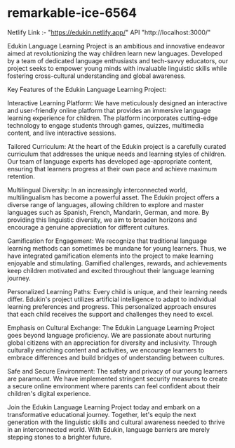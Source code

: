 # remarkable-ice-6564
 Netlify Link :- "https://edukin.netlify.app/"
API   "http://localhost:3000/"

Edukin Language Learning Project is an ambitious and innovative endeavor aimed at revolutionizing the way children learn new languages. Developed by a team of dedicated language enthusiasts and tech-savvy educators, our project seeks to empower young minds with invaluable linguistic skills while fostering cross-cultural understanding and global awareness.

Key Features of the Edukin Language Learning Project:

Interactive Learning Platform: We have meticulously designed an interactive and user-friendly online platform that provides an immersive language learning experience for children. The platform incorporates cutting-edge technology to engage students through games, quizzes, multimedia content, and live interactive sessions.

Tailored Curriculum: At the heart of the Edukin project is a carefully curated curriculum that addresses the unique needs and learning styles of children. Our team of language experts has developed age-appropriate content, ensuring that learners progress at their own pace and achieve maximum retention.

Multilingual Diversity: In an increasingly interconnected world, multilingualism has become a powerful asset. The Edukin project offers a diverse range of languages, allowing children to explore and master languages such as Spanish, French, Mandarin, German, and more. By providing this linguistic diversity, we aim to broaden horizons and encourage a genuine appreciation for different cultures.

Gamification for Engagement: We recognize that traditional language learning methods can sometimes be mundane for young learners. Thus, we have integrated gamification elements into the project to make learning enjoyable and stimulating. Gamified challenges, rewards, and achievements keep children motivated and excited throughout their language learning journey.

Personalized Learning Paths: Every child is unique, and their learning needs differ. Edukin's project utilizes artificial intelligence to adapt to individual learning preferences and progress. This personalized approach ensures that each child receives the support and challenges they need to excel.

Emphasis on Cultural Exchange: The Edukin Language Learning Project goes beyond language proficiency. We are passionate about nurturing global citizens with an appreciation for diversity and inclusivity. Through culturally enriching content and activities, we encourage learners to embrace differences and build bridges of understanding between cultures.

Safe and Secure Environment: The safety and privacy of our young learners are paramount. We have implemented stringent security measures to create a secure online environment where parents can feel confident about their children's digital experience.

Join the Edukin Language Learning Project today and embark on a transformative educational journey. Together, let's equip the next generation with the linguistic skills and cultural awareness needed to thrive in an interconnected world. With Edukin, language barriers are merely stepping stones to a brighter future.
